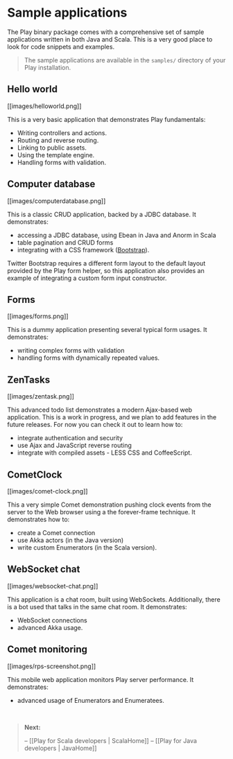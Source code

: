 <!--- Copyright (C) 2009-2013 Typesafe Inc. <http://www.typesafe.com> -->
# Sample applications

The Play binary package comes with a comprehensive set of sample applications written in both Java and Scala. This is a very good place to look for code snippets and examples.

> The sample applications are available in the `samples/` directory of your Play installation.

## Hello world

[[images/helloworld.png]]

This is a very basic application that demonstrates Play fundamentals:

- Writing controllers and actions.
- Routing and reverse routing.
- Linking to public assets.
- Using the template engine.
- Handling forms with validation.

## Computer database

[[images/computerdatabase.png]]

This is a classic CRUD application, backed by a JDBC database. It demonstrates:

- accessing a JDBC database, using Ebean in Java and Anorm in Scala
- table pagination and CRUD forms
- integrating with a CSS framework ([Bootstrap](http://getbootstrap.com/)).

Twitter Bootstrap requires a different form layout to the default layout provided by the Play form helper, so this application also provides an example of integrating a custom form input constructor.

## Forms

[[images/forms.png]]

This is a dummy application presenting several typical form usages. It demonstrates: 

- writing complex forms with validation
- handling forms with dynamically repeated values.

## ZenTasks

[[images/zentask.png]]

This advanced todo list demonstrates a modern Ajax-based web application. This is a work in progress, and we plan to add features in the future releases. For now you can check it out to learn how to:

- integrate authentication and security
- use Ajax and JavaScript reverse routing
- integrate with compiled assets - LESS CSS and CoffeeScript.

## CometClock

[[images/comet-clock.png]]

This a very simple Comet demonstration pushing clock events from the server to the Web browser using a the forever-frame technique. It demonstrates how to:

- create a Comet connection
- use Akka actors (in the Java version)
- write custom Enumerators (in the Scala version).

## WebSocket chat

[[images/websocket-chat.png]]

This application is a chat room, built using WebSockets. Additionally, there is a bot used that talks in the same chat room. It demonstrates:

- WebSocket connections
- advanced Akka usage.

## Comet monitoring

[[images/rps-screenshot.png]]

This mobile web application monitors Play server performance. It demonstrates:

- advanced usage of Enumerators and Enumeratees.

&nbsp;

> **Next:** 
>
> – [[Play for Scala developers | ScalaHome]]
> – [[Play for Java developers | JavaHome]]
